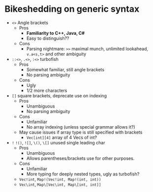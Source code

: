 # Bikeshedding on generic syntax

* `<>` Angle brackets
  * Pros
    * **Familiarity to C++, Java, C#**
    * Easy to distinguish??
  * Cons
    * Parsing nightmare: `>>` maximal munch, unlimited lookahead, `v.a<s,t>` and
    other ambiguity
* `::<>`, `.<>`, `:<>` turbofish
  * Pros
    * Somewhat familiar, still angle brackets
    * No parsing ambiguity
  * Cons
    * Ugly
    * 1/2 more characters
* `[]` square brackets, deprecate use on indexing
  * Pros
    * Unambiguous
    * No parsing ambiguity
  * Cons
    * Unfamiliar
    * No array indexing (unless special grammar allows it?)
  * May cause issues if array type is still specified with brackets
    * `Vec[int][4]` array of 4 Vecs of int?
* `!` `!()`, `![]`, `\()`, `\[]` unused single leading char
  * Pros
    * Unambiguous
    * Allows parentheses/brackets use for other purposes.
  * Cons
    * Unfamiliar
    * More typing for deeply nested types, ugly as turbofish?
  * `Vec!int`, `Map!(Vec!int, Map!(int, int))`
  * `Vec\int`, `Map\[Vec\int, Map\[int, int]]`